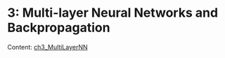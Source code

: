 # 3: Multi-layer Neural Networks and Backpropagation

Content: [ch3_MultiLayerNN](ch3_MultiLayerNN.pdf)
